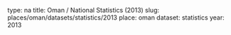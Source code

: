 type: na
title: Oman / National Statistics (2013)
slug: places/oman/datasets/statistics/2013
place: oman
dataset: statistics
year: 2013
